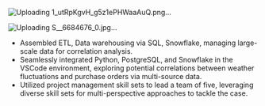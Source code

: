 ![Uploading 1_utRpKgvH_g5z1ePHWaaAuQ.png…]()

![Uploading S__6684676_0.jpg…]()

- Assembled ETL, Data warehousing via SQL, Snowflake, managing large-scale data for correlation analysis.
- Seamlessly integrated Python, PostgreSQL, and Snowflake in the VSCode environment, exploring potential correlations between weather fluctuations and purchase orders via multi-source data.
- Utilized project management skill sets to lead a team of five, leveraging diverse skill sets for multi-perspective approaches to tackle the case.
